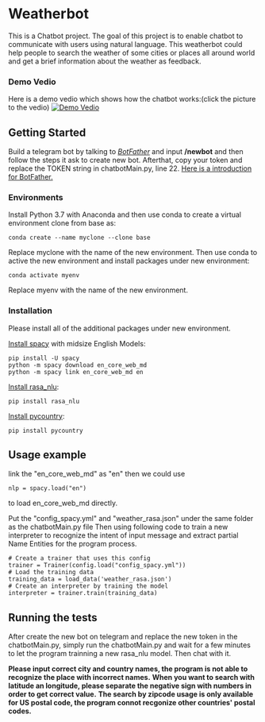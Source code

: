 # Weatherbot

This is a Chatbot project. The goal of this project is to enable chatbot to communicate with users using natural language. This weatherbot could help people to search the weather of some cities or places all around world and get a brief information about the weather as feedback.

### Demo Vedio
Here is a demo vedio which shows how the chatbot works:(click the picture to the vedio)
[![Demo Vedio](https://media.giphy.com/media/MePrzsUyd8fdHpUwYw/giphy.gif)](http://www.youtube.com/watch?v=7HOPWOdHgmc "")

## Getting Started

Build a telegram bot by talking to [*BotFather*](https://telegram.me/BotFather) and input **/newbot** and then follow the steps it ask to create new bot. Afterthat, copy your token and replace the TOKEN string in chatbotMain.py, line 22. [Here is a introduction for BotFather.](https://core.telegram.org/bots#6-botfather)

### Environments
Install Python 3.7 with Anaconda and then use conda to create a virtual environment clone from base as:
```
conda create --name myclone --clone base
```
Replace myclone with the name of the new environment.
Then use conda to active the new environment and install packages under new environment:
```
conda activate myenv
```
Replace myenv with the name of the new environment.

### Installation
Please install all of the additional packages under new environment.

[Install spacy](https://spacy.io/usage/) with midsize English Models:
```
pip install -U spacy
python -m spacy download en_core_web_md
python -m spacy link en_core_web_md en
```

[Install rasa_nlu](https://legacy-docs.rasa.com/docs/nlu/0.11.4/installation/):
```
pip install rasa_nlu
```

[Install pycountry](https://pypi.org/project/pycountry/):
```
pip install pycountry
```

## Usage example
link the "en_core_web_md" as "en" then we could use
```
nlp = spacy.load("en")
```
to load en_core_web_md directly.


Put the "config_spacy.yml" and "weather_rasa.json" under the same folder as the chatbotMain.py file
Then using following code to train a new interpreter to recognize the intent of input message and extract partial Name Entities for the program process.
```
# Create a trainer that uses this config
trainer = Trainer(config.load("config_spacy.yml"))
# Load the training data
training_data = load_data('weather_rasa.json')
# Create an interpreter by training the model
interpreter = trainer.train(training_data)
```

## Running the tests
After create the new bot on telegram and replace the new token in the chatbotMain.py, simply run the chatbotMain.py and wait for a few minutes to let the program trainning a new rasa_nlu model. Then chat with it.

**Please input correct city and country names, the program is not able to recognize the place with incorrect names.**
**When you want to search with latitude an longitude, please separate the negative sign with numbers in order to get correct value.**
**The search by zipcode usage is only available for US postal code, the program connot recgonize other countries' postal codes.**
